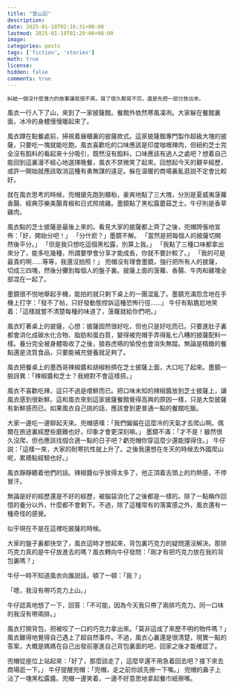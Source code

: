 ```yaml
---
title: "登山記"
description: 
date: 2025-01-18T02:16:31+08:00
lastmod: 2025-01-18T02:29:06+08:00
image: 
categories: posts
tags: ['fiction', 'stories']
math: true
license: 
hidden: false
comments: true
---
```


```
糾結一個沒什麼潛力的故事讓我很不爽。寫了很久都寫不完，還是先把一部分放出來。
```
風衣一行人下了山，來到了一家披薩館。餐館外依然寒風凜冽。大家躲在餐館裏面，冰冷的身體慢慢暖起來了。

風衣蹲在點餐處前，掃視着展櫃裏的披薩款式。這家披薩館專門製作超級大塊的披薩，只要吃一塊就能吃飽。風衣喜歡吃的口味應該是印度咖喱辣肉，但紐約芝士完全沒有餡料的看起來十分吸引，既然沒有餡料，口味應該有過人之處吧？想着自己能回到這裏漫不經心地選擇晚餐，風衣不禁微笑了起來。回想起今天的艱辛經歷，或許一開始就應該取消這種有勇無謀的遠足。躲在温暖的商場裏亂逛説不定會比較好。

就在風衣思考的時候，兜帽搶先跑到櫃枱，豪爽地點了三大塊，分別是夏威夷菠蘿香腸、經典莎樂美腸青椒和日式照燒雞。墨鏡點了黑松露蘑菇芝士。牛仔則是香草雞肉。

風衣點的芝士披薩是最後上來的。看見大家的披薩都上齊了之後，兜帽誇張地宣佈：「好，開始分吧！」
「分什麽？」墨鏡不解。
「當然是把每個人的披薩切開然後平分。」
「但是我只想吃這個黑松露，別算上我。」
「我點了三種口味都拿出來分了，能多吃幾種，所謂要學會分享才能成長，你就不要計較了。」
「我的可是最貴的啊……等等，我還沒拍照！」
兜帽沒有理會墨鏡，強行把所有人的披薩，切成三四塊，然後分攤到每個人的盤子裏。披薩上面的菠蘿、香腸、牛肉和雞塊全部混在一起了。

墨鏡很不悦地舉起手機，能拍的就只剩下桌上的一團混亂了。墨鏡充滿怨念地在手機上打字：「發不了帖，只好發動態控訴這種恐怖行徑……」
牛仔有點尷尬地笑着：「這樣就嘗不清楚每種的味道了，菠蘿就給你們吧。」

風衣盯著桌上的披薩，心想：披薩固然很好吃，但也只是好吃而已。只要進肚子裏都會消化成碳水化合物、脂肪和蛋白質，變得被兜帽手弄得亂七八糟的披薩配料一樣。養分完全被身體吸收了之後，狼吞虎嚥的愉悅也會消失無蹤。無論是精緻的餐點還是流質食品，只要能補充營養就足夠了。

風衣把餐桌上的墨西哥辣椒醬和胡椒粉擠在芝士披薩上面，大口吃了起來。墨鏡一臉訝異：「辣椒醬和芝士？我絕對不會這樣搭。」

風衣不喜歡吃辣，這只不過是嚐鮮而已。把口味未知的辣椒醬放到芝士披薩上，讓風衣感到很新鮮。這和風衣來到這家披薩餐館覺得高興的原因一樣，只是大型披薩有新鮮感而已。如果風衣自己挑的話，應該會到更普通一點的餐館吃飯。

大家一邊吃一邊聊起天來。兜帽感嘆：「我們偏偏在這麼冷的天氣才去爬山啊。偶爾在旅途裏經歷些磨難也好，印象才會更深刻嘛。」
墨鏡不滿：「才不是！雖然很久沒爬，但也應該找個合適一點的日子吧？虧兜帽你穿這麼少還能撐得住。」
牛仔説：「這樣一來，大家的耐寒抗性就上升了。之後我還想在冬天的時候去外國爬山呢，累積點經驗也好。」

風衣靜靜聽着他們的話。辣椒醬似乎放得太多了，他正頂着舌頭上的灼熱感，不停冒汗。

無論是好的經歷還是不好的經歷，被腦袋消化了之後都是一樣的。除了一點稱作回憶的養分以外，什麼都不會剩下。不過，除了這種常有的落寞感之外，風衣還有一種奇怪的感覺。

似乎現在不是在這裡吃披薩的時候。

大家的盤子裏都快空了，風衣這時才想起來，背包裏巧克力的疑問還沒解決。那排巧克力真的是牛仔放進去的嗎？風衣轉向牛仔發問：「剛才有把巧克力放在我的背包裏嗎？」

牛仔一時不知道風衣向誰説話，頓了一頓：「我？」

「嗯，我沒有帶巧克力上山。」

牛仔認真地想了一下，回答：「不可能，因為今天我只帶了兩排巧克力。同一口味的我沒有帶兩排。」

風衣打開背包，把被咬了一口的巧克力拿出來。「莫非這成了來歷不明的物件嗎？」風衣難得地覺得自己遇上了超自然事件。不過，風衣心裏還是很清楚，現實一點的答案，大概是媽媽在自己出發前塞進自己背包裏面的吧，回家之後才能確認了。

兜帽從座位上站起來：「好了，那麼該走了，這麼早還不用急着回去吧？接下來去商場逛一下。」
牛仔提醒兜帽：「兜帽，走之前你該先擦一下嘴。」
兜帽的鼻子上沾了一塊黑松露醬。兜帽一邊笑着，一邊不好意思地拿起餐巾紙擦嘴。



